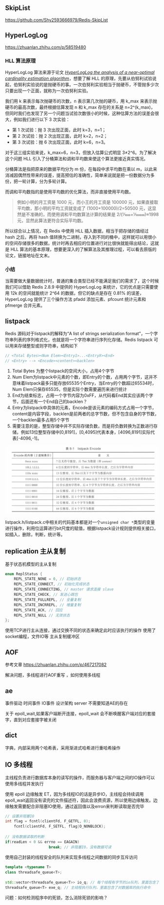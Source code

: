 ## SkipList
https://github.com/Shy2593666979/Redis-SkipList

## HyperLogLog
https://zhuanlan.zhihu.com/p/58519480



### HLL 算法原理

HyperLogLog 算法来源于论文 [*HyperLogLog the analysis of a near-optimal cardinality estimation algorithm*](http://algo.inria.fr/flajolet/Publications/FlFuGaMe07.pdf)，想要了解 HLL 的原理，先要从伯努利试验说起，伯努利实验说的是抛硬币的事。一次伯努利实验相当于抛硬币，不管抛多少次只要出现一个正面，就称为一次伯努利实验。

我们用 k 来表示每次抛硬币的次数，n 表示第几次抛的硬币，用 k_max 来表示抛硬币的最高次数，最终根据估算发现 n 和 k_max 存在的关系是 n=2^(k_max)，但同时我们也发现了另一个问题当试验次数很小的时候，这种估算方法的误差会很大，例如我们进行以下 3 次实验：

- 第 1 次试验：抛 3 次出现正面，此时 k=3，n=1；
- 第 2 次试验：抛 2 次出现正面，此时 k=2，n=2；
- 第 3 次试验：抛 6 次出现正面，此时 k=6，n=3。

对于这三组实验来说，k_max=6，n=3，但放入估算公式明显 3≠2^6。为了解决这个问题 HLL 引入了分桶算法和调和平均数来使这个算法更接近真实情况。

分桶算法是指把原来的数据平均分为 m 份，在每段中求平均数在乘以 m，以此来消减因偶然性带来的误差，提高预估的准确性，简单来说就是把一份数据分为多份，把一轮计算，分为多轮计算。

而调和平均数指的是使用平均数的优化算法，而非直接使用平均数。

> 例如小明的月工资是 1000 元，而小王的月工资是 100000 元，如果直接取平均数，那小明的平均工资就变成了 (1000+100000)/2=50500‬ 元，这显然是不准确的，而使用调和平均数算法计算的结果是 2/(1⁄1000+1⁄100000)≈1998 元，显然此算法更符合实际平均数。

所以综合以上情况，在 Redis 中使用 HLL 插入数据，相当于把存储的值经过 hash 之后，再将 hash 值转换为二进制，存入到不同的桶中，这样就可以用很小的空间存储很多的数据，统计时再去相应的位置进行对比很快就能得出结论，这就是 HLL 算法的基本原理，想要更深入的了解算法及其推理过程，可以看去原版的论文，链接地址在文末。

### 小结

当需要做大量数据统计时，普通的集合类型已经不能满足我们的需求了，这个时候我们可以借助 Redis 2.8.9 中提供的 HyperLogLog 来统计，它的优点是只需要使用 12k 的空间就能统计 2^64 的数据，但它的缺点是存在 0.81% 的误差，HyperLogLog 提供了三个操作方法 pfadd 添加元素、pfcount 统计元素和 pfmerge 合并元素。



## listpack

Redis 源码对于listpack的解释为“A list of strings serialization format”，一个字符串列表的序列格式化，也就是将一个字符串进行序列化存储。Redis listpack 可以用来存储整型或则字符串，结构如下

```cpp
// <Total Bytes><Num Elem><Entry1>...<EntryX><End>
// <Entry> --> <Encode><content><backlen>
```

1. Total Bytes 为整个listpack的空间大小，占用4个字节
2. Num Elem为listpack中元素的个数，即Entry的个数，占用两个字节，这并不意味着listpack最多只能存放65535个Entry，当Entry的个数超过65534时，Num Elem只保存65535，但是实际个数需要遍历来进行统计
3. End为结束标志，占用一个字节内容为0xFF，从代码看End其实应该两个字节，后面还有一个End自己的backlen？
4. Entry为listpack中具体的元素，Encode是该元素的编码方式占用一个字节，content是内容字段，backlen是前两者的总字节数，但不包含自身的字节数，一个backlen最多占用5个字节
5. 需要注意的是，整型存储中并不实际存储负数，而是将负数转换为正数进行存储，例如13位整型存储中[0,8191]，[0,4095]代表本身，[4096,8191]实际代表[-4096,-1]。

<img src="./pic/listpack_encode.png" />

listpack.h/listpack.c中相关的代码基本都是对一个`unsigned char *`类型的变量进行操作，利用位运算进行bit尺度的赋值，根据listpack设计规则提供相关接口，如插入，删除，判断，统计等。


## replication 主从复制
基于状态机模型的主从复制

```cpp
enum ReplStatus {
    REPL_STATE_NONE = 0, // 初始状态
    REPL_STATE_CONNECT, // 初始化完成状态
    REPL_STATE_CONNECTING, // master 请求连接 slave
    REPL_STATE_CHECK, // 发送心跳包
    REPL_STATE_FULLREPL, // 全量复制
    REPL_STATE_INCRREPL, // 增量复制
    REPL_STATE_ACK, // 回应
    REPL_STATE_NULL // 无效状态
};
```
使用TCP进行主从连接，通过交换不同的状态来确定此时应该执行的操作
使用了socket编程，文件IO等
主从复制缓冲区

## AOF
参考文章 https://zhuanlan.zhihu.com/p/467217082

解决问题，多线程进行AOF重写 ，如何使用多线程

## ae
事件驱动
时间事件
IO事件
设计架构 server 不需要知道AE的存在

关于 epoll_wait,如果客户端断开连接，epoll_wait 会不断唤醒客户端对应的套接字，直到对应套接字被关闭


## dict
字典，内部采用两个哈希表，采用渐进式哈希进行重哈希操作



## IO 多线程
主线程负责进行数据库本身的读写的操作，而服务器与客户端之间的IO操作可以使用多线程并发执行

使用 epoll 边缘触发 ET，因为多线程IO的话是异步IO，主线程会持续调用epoll_wait返回没有读完的文件描述符，因此会浪费资源，所以使用边缘触发。边缘触发需要配合非阻塞IO使用，通过返回值以及erron来判断读取是否完毕
```cpp
// 设置非阻塞IO
int flag = fcntl(clientFd, F_GETFL, 0);
    fcntl(clientFd, F_SETFL, flag|O_NONBLOCK);

// 没有数据读取的判断
if(readLen < 0 && errno == EAGAIN) 
                    break; // 非阻塞IO，没有数据可读
```

使用自己封装的线程安全的队列来实现多线程之间数据的同步互斥访问

```cpp
template <typename T>
class threadsafe_queue<T>;

std::vector<threadsafe_queue<T>> io_q; // 每个线程有字节的io队列，里面包含了读操作和写操作
threadsafe_queue<T> exe_q; // 主线程执行队列，里面包含了对数据库的执行命令
```
问题：如何检测程序中的死锁，怎么消除死锁的影响？